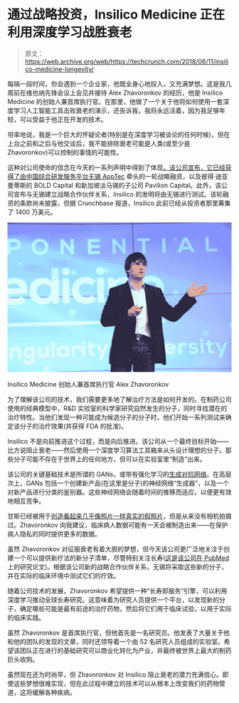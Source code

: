 # 通过战略投资，Insilico Medicine 正在利用深度学习战胜衰老 

> 原文：<https://web.archive.org/web/https://techcrunch.com/2018/06/11/insilico-medicine-longevity/>

每隔一段时间，你会遇到一个企业家，他既全身心地投入，又充满梦想。这是我几周前在维也纳先锋会议上会见并接待 Alex Zhavoronkov 的经历，他是 Insilico Medicine 的创始人兼首席执行官。在那里，他做了一个关于他将如何使用一套深度学习人工智能工具击败衰老的演示，还告诉我，我将永远活着，因为我足够年轻，可以受益于他正在开发的技术。

坦率地说，我是一个巨大的怀疑论者(特别是在深度学习被谈论的任何时候)，但在上台之前和之后与他交谈后，我不能排除衰老可能是人类(或至少是 Zhavoronkov)可以控制的事情的可能性。

这种对公司使命的信念在今天的一系列声明中得到了体现[。该公司宣布，它已经获得了由中国综合研发服务平台](https://web.archive.org/web/20221207044539/https://medium.com/@longevity/the-new-era-for-ai-powered-drug-discovery-and-longevity-biotechnology-begins-for-insilico-following-c93e6efab423)[无锡 AppTec](https://web.archive.org/web/20221207044539/http://www.wuxiapptec.com/) 牵头的一轮战略融资，以及彼得·迪亚曼蒂斯的 BOLD Capital 和新加坡淡马锡的子公司 Pavilion Capital。此外，该公司宣布与无锡建立战略合作伙伴关系，Insilico 的发明将由无锡进行测试。该轮融资的条款尚未披露，但据 Crunchbase 报道，Insilico 此前已经从投资者那里筹集了 1400 万美元。

![](img/567853e64af907ff47d65985766cf0b9.png)

Insilico Medicine 创始人兼首席执行官 Alex Zhavoronkov

为了理解该公司的技术，我们需要更多地了解治疗方法是如何开发的。在制药公司使用的经典模型中，R&D 实验室的科学家研究自然发生的分子，同时寻找潜在的治疗特性。当他们发现一种可能成为候选分子的分子时，他们开始一系列测试来确定该分子的治疗效果(并获得 FDA 的批准)。

Insilico 不是向前推进这个过程，而是向后推进。该公司从一个最终目标开始——比方说阻止衰老——然后使用一个深度学习算法工具箱来从头设计理想的分子。那些分子可能不存在于世界上的任何地方，但可以在实验室里“制造”出来。

该公司的关键基础技术是所谓的 GANs，或带有强化学习的[生成对抗网络](https://web.archive.org/web/20221207044539/https://deeplearning4j.org/generative-adversarial-network)。在高层次上，GANs 包括一个创建新产品(在这里是分子)的神经网络“生成器”，以及一个对新产品进行分类的鉴别器。这些神经网络会随着时间的推移而适应，以便更有效地相互竞争。

甘斯已经被用于[创造看起来几乎像照片一样真实的假照片](https://web.archive.org/web/20221207044539/https://www.nytimes.com/interactive/2018/01/02/technology/ai-generated-photos.html)，但是从来没有相机拍摄过。Zhavoronkov 向我建议，临床病人数据可能有一天会被制造出来——在保护病人隐私的同时提供更多的数据。

虽然 Zhavoronkov 对征服衰老有着大胆的梦想，但今天该公司更广泛地关注于创建一个可以提供新疗法的新分子清单，尽管特别关注长寿([这是该公司在 PubMed](https://web.archive.org/web/20221207044539/https://www.ncbi.nlm.nih.gov/pubmed/29762023) 上的研究论文)。根据该公司新的战略合作伙伴关系，无锡将采取这些新的分子，并在实际的临床环境中测试它们的疗效。

随着公司技术的发展，Zhavoronkov 希望提供一种“长寿即服务”引擎，可以利用深度学习推动全球长寿研究。这意味着为研究人员提供一个平台，以发现新的分子，确定哪些可能是最有前途的治疗药物，然后将它们用于临床试验，以用于实际的临床实践。

虽然 Zhavoronkov 是首席执行官，但他首先是一名研究员。他发表了大量关于他和他的团队的发现的文章，同时还领导着一个由 52 名研究人员组成的实验室。希望该团队正在进行的基础研究可以商业化转化为产业，并最终被世界上最大的制药巨头收购。

虽然现在还为时尚早，但 Zhavoronkov 对 Insilico 阻止衰老的潜力充满信心。即使这些梦想很难实现，但在此过程中建立的技术可以从根本上改变我们的药物管道，这将缓解各种疾病。